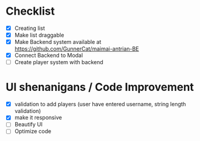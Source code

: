 # Checklist

- [x] Creating list
- [x] Make list draggable
- [x] Make Backend system available at https://github.com/GunnerCat/maimai-antrian-BE
- [x] Connect Backend to Modal
- [ ] Create player system with backend
# UI shenanigans / Code Improvement
- [x] validation to add players (user have entered username, string length validation)
- [x] make it responsive
- [ ] Beautify UI
- [ ] Optimize code
